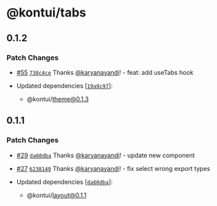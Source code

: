 # @kontui/tabs

## 0.1.2

### Patch Changes

- [#55](https://github.com/dafundacom/kontui/pull/55)
  [`738c4ce`](https://github.com/dafundacom/kontui/commit/738c4ce242f538ee72f498f19f50525cbd0ad910)
  Thanks [@karyanayandi](https://github.com/karyanayandi)! - feat: add useTabs
  hook

- Updated dependencies
  [[`19a9c97`](https://github.com/dafundacom/kontui/commit/19a9c979f80fdc80cafbf98997c41aa721fc1f1a)]:
  - @kontui/theme@0.1.3

## 0.1.1

### Patch Changes

- [#29](https://github.com/dafundacom/kontui/pull/29)
  [`da60dba`](https://github.com/dafundacom/kontui/commit/da60dba9537ef4c3523210067bf642abab4ac689)
  Thanks [@karyanayandi](https://github.com/karyanayandi)! - update new
  component

* [#27](https://github.com/dafundacom/kontui/pull/27)
  [`6238149`](https://github.com/dafundacom/kontui/commit/6238149d3774c8950c748f0f7fea88401ae3d59d)
  Thanks [@karyanayandi](https://github.com/karyanayandi)! - fix select wrong
  export types

* Updated dependencies
  [[`da60dba`](https://github.com/dafundacom/kontui/commit/da60dba9537ef4c3523210067bf642abab4ac689)]:
  - @kontui/layout@0.1.1
